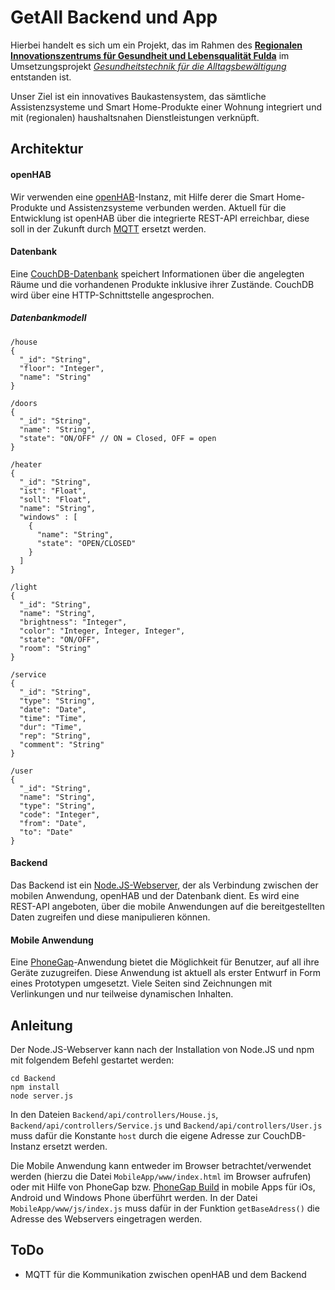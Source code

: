 # GetAll Backend und App
Hierbei handelt es sich um ein Projekt, das im Rahmen des [**Regionalen Innovationszentrums für Gesundheit und Lebensqualität Fulda**](http://hs-fulda.de/rigl-fulda) im Umsetzungsprojekt [*Gesundheitstechnik für die Alltagsbewältigung*](https://www.hs-fulda.de/forschen/wissens-und-technologietransfer/rigl-fulda/getall/) entstanden ist. 

Unser Ziel ist ein innovatives Baukastensystem, das sämtliche Assistenzsysteme und Smart Home-Produkte einer Wohnung integriert und mit (regionalen) haushaltsnahen Dienstleistungen verknüpft.

## Architektur
#### openHAB
Wir verwenden eine [openHAB](https://www.openhab.org/)-Instanz, mit Hilfe derer die Smart Home-Produkte und Assistenzsysteme verbunden werden. Aktuell für die Entwicklung ist openHAB über die integrierte REST-API erreichbar, diese soll in der Zukunft durch [MQTT](http://mqtt.org/) ersetzt werden. 

#### Datenbank
Eine [CouchDB-Datenbank](http://couchdb.apache.org/) speichert Informationen über die angelegten Räume und die vorhandenen Produkte inklusive ihrer Zustände. CouchDB wird über eine HTTP-Schnittstelle angesprochen. 

##### Datenbankmodell
```
/house
{
  "_id": "String",
  "floor": "Integer",
  "name": "String"
}

/doors
{
  "_id": "String",
  "name": "String", 
  "state": "ON/OFF" // ON = Closed, OFF = open
}

/heater
{
  "_id": "String",
  "ist": "Float", 
  "soll": "Float", 
  "name": "String",
  "windows" : [
    {
      "name": "String", 
      "state": "OPEN/CLOSED"
    }
  ]
}

/light
{
  "_id": "String",
  "name": "String", 
  "brightness": "Integer", 
  "color": "Integer, Integer, Integer",
  "state": "ON/OFF", 
  "room": "String"
}

/service
{
  "_id": "String",
  "type": "String",
  "date": "Date",
  "time": "Time", 
  "dur": "Time",
  "rep": "String",
  "comment": "String"
}

/user
{
  "_id": "String",
  "name": "String", 
  "type": "String",
  "code": "Integer",
  "from": "Date", 
  "to": "Date"
}
```

#### Backend
Das Backend ist ein [Node.JS-Webserver](https://nodejs.org/en/), der als Verbindung zwischen der mobilen Anwendung, openHAB und der Datenbank dient. Es wird eine REST-API angeboten, über die mobile Anwendungen auf die bereitgestellten Daten zugreifen und diese manipulieren können. 

#### Mobile Anwendung
Eine [PhoneGap](https://phonegap.com/)-Anwendung bietet die Möglichkeit für Benutzer, auf all ihre Geräte zuzugreifen. Diese Anwendung ist aktuell als erster Entwurf in Form eines Prototypen umgesetzt. Viele Seiten sind Zeichnungen mit Verlinkungen und nur teilweise dynamischen Inhalten. 

## Anleitung
Der Node.JS-Webserver kann nach der Installation von Node.JS und npm mit folgendem Befehl gestartet werden: 

```
cd Backend
npm install
node server.js
```

In den Dateien `Backend/api/controllers/House.js`, `Backend/api/controllers/Service.js` und `Backend/api/controllers/User.js` muss dafür die Konstante `host` durch die eigene Adresse zur CouchDB-Instanz ersetzt werden. 

Die Mobile Anwendung kann entweder im Browser betrachtet/verwendet werden (hierzu die Datei `MobileApp/www/index.html` im Browser aufrufen) oder mit Hilfe von PhoneGap bzw. [PhoneGap Build](https://build.phonegap.com/) in mobile Apps für iOs, Android und Windows Phone überführt werden. In der Datei `MobileApp/www/js/index.js` muss dafür in der Funktion `getBaseAdress()` die Adresse des Webservers eingetragen werden. 


## ToDo
* MQTT für die Kommunikation zwischen openHAB und dem Backend
